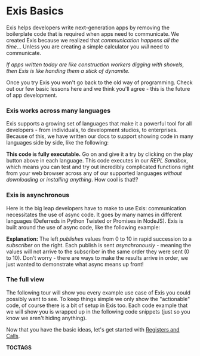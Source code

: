 # Exis Basics

Exis helps developers write next-generation apps by removing the boilerplate code that is required when apps need to communicate. We created Exis because we realized that *communication happens all the time*... Unless you are creating a simple calculator you *will* need to communicate.

*If apps written today are like construction workers digging with shovels, then Exis is like handing them a stick of dynamite.*

Once you try Exis you won't go back to the old way of programming. Check out our few basic lessons here and we think you'll agree - this is the future of app development.

### Exis works across many languages

Exis supports a growing set of languages that make it a powerful tool for all developers - from individuals, to development studios, to enterprises. Because of this, we have written our docs to support showing code in many languages side by side, like the following:

<exis-code name="Tour Basics 1" action="simple"></exis-code>

**This code is fully executable.** Go on and give it a try by clicking on the play button above in each language. This code executes in our *REPL Sandbox*, which means you can test and try out incredibly complicated functions right from your web browser across any of our supported languages *without downloading or installing anything*. How cool is that!?

### Exis is asynchronous

Here is the big leap developers have to make to use Exis: communication necessitates the use of async code. It goes by many names in different languages (Deferreds in Python Twisted or Promises in NodeJS). Exis is built around the use of async code, like the following example:

<exis-code name="Tour Basics 2"></exis-code>

**Explanation:** The left *publishes* values from 0 to 10 in rapid succession to a *subscriber* on the right. Each publish is sent *asynchronously* - meaning the values will not arrive to the subscriber in the same order they were sent (0 to 10). Don't worry - there are ways to make the results arrive in order, we just wanted to demonstrate what async means up front!

### The full view

The following tour will show you every example use case of Exis you could possibly want to see. To keep things simple we only show the "actionable" code, of course there is a bit of setup in Exis too. Each code example that we will show you is wrapped up in the following code snippets (just so you know we aren't hiding anything).

<exis-code name="REPL Template" action="template" norepl></exis-code>

Now that you have the basic ideas, let's get started with [Registers and Calls](/pages/tour/regcall-lesson1.md).

__TOCTAGS__
